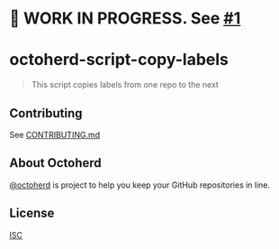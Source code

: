 # 🚧 WORK IN PROGRESS. See [#1](https://github.com/bdougie/octoherd-script-copy-labels/pull/1)

# octoherd-script-copy-labels

> This script copies labels from one repo to the next

## Contributing

See [CONTRIBUTING.md](CONTRIBUTING.md)

## About Octoherd

[@octoherd](https://github.com/octoherd/) is project to help you keep your GitHub repositories in line.

## License

[ISC](LICENSE.md)

